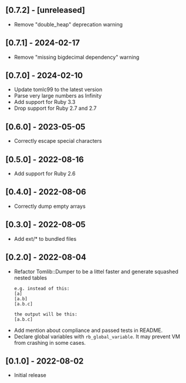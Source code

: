 ## [0.7.2] - [unreleased]

- Remove "double_heap" deprecation warning

## [0.7.1] - 2024-02-17

- Remove "missing bigdecimal dependency" warning

## [0.7.0] - 2024-02-10

- Update tomlc99 to the latest version
- Parse very large numbers as Infinity
- Add support for Ruby 3.3
- Drop support for Ruby 2.7 and 2.7

## [0.6.0] - 2023-05-05

- Correctly escape special characters

## [0.5.0] - 2022-08-16

- Add support for Ruby 2.6

## [0.4.0] - 2022-08-06

- Correctly dump empty arrays

## [0.3.0] - 2022-08-05

- Add ext/* to bundled files

## [0.2.0] - 2022-08-04

- Refactor Tomlib::Dumper to be a littel faster and generate squashed nested tables
  ```
  e.g. instead of this:
  [a]
  [a.b]
  [a.b.c]

  the output will be this:
  [a.b.c]
  ```
- Add mention about compliance and passed tests in README.
- Declare global variables with `rb_global_variable`.
It may prevent VM from crashing in some cases.

## [0.1.0] - 2022-08-02

- Initial release
